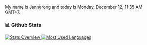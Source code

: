 My name is Jannarong and today is Monday, December 12, 11:35 AM GMT+7.

### 📊 Github Stats
<a href='https://github.com/icedzax'>
  
![Stats Overview](https://github-readme-stats.vercel.app/api?username=icedzax&show_icons=true)
![Most Used Languages](https://github-readme-stats.vercel.app/api/top-langs/?username=icedzax&layout=compact)

</a>